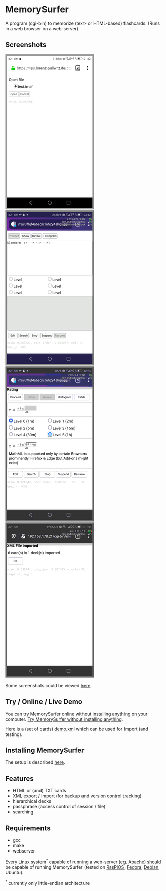 # MemorySurfer

A program (cgi-bin) to memorize (text- or HTML-based) flashcards. (Runs in a web browser on a web-server).

## Screenshots

![slideshow](slideshow.gif)
![slideshow](slideshow-reveal.gif)
![Image](mathml.png "MathML")
![Image](xml.png "XML")

Some screenshots could be viewed
[here](https://www.lorenz-pullwitt.de/MemorySurfer/en/screenshots.html "screenshots").

## Try / Online / Live Demo

You can try MemorySurfer online without installing anything on your computer.
[Try MemorySurfer without installing anything](https://vps.lorenz-pullwitt.de/cgi-bin/memorysurfer.cgi).

Here is a (set of cards) <a href="https://www.lorenz-pullwitt.de/MemorySurfer/demo.xml" download>demo.xml</a> which can be used for Import (and testing).

## Installing MemorySurfer

The setup is described
[here](https://www.lorenz-pullwitt.de/MemorySurfer/en/setup.html "setup").

## Features

 - HTML or (and) TXT cards
 - XML export / import (for backup and version control tracking)
 - hierarchical decks
 - passphrase (access control of session / file)
 - searching

## Requirements

 - gcc
 - make
 - webserver

Every Linux system<sup>*</sup> capable of running a web-server (eg. Apache) should be capable of running MemorySurfer (tested on
[RasPiOS](https://www.lorenz-pullwitt.de/MemorySurfer/en/raspberry-pi-os.html "Raspberry Pi OS"),
[Fedora](https://www.lorenz-pullwitt.de/MemorySurfer/en/fedora.html "Fedora"),
[Debian](https://www.lorenz-pullwitt.de/MemorySurfer/en/debian.html "Debian"), Ubuntu).

<sup>*</sup> currently only little-endian architecture
